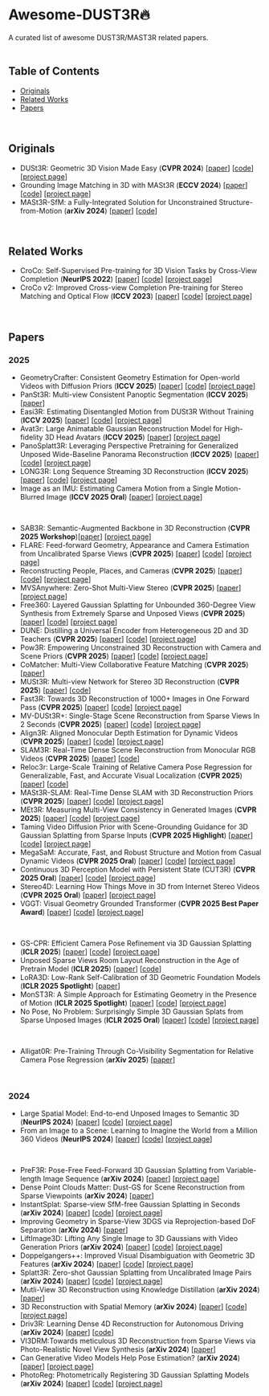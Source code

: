 # Awesome-DUST3R🔥

A curated list of awesome DUST3R/MAST3R related papers.
<br>
<br>

## Table of Contents

- [Originals](#originals)
- [Related Works](#related-works)
- [Papers](#papers)
<br>

## Originals

- DUSt3R: Geometric 3D Vision Made Easy (**CVPR 2024**) [[paper](https://openaccess.thecvf.com/content/CVPR2024/papers/Wang_DUSt3R_Geometric_3D_Vision_Made_Easy_CVPR_2024_paper.pdf)] [[code](https://github.com/naver/dust3r)] [[project page](https://europe.naverlabs.com/research/publications/dust3r-geometric-3d-vision-made-easy/)]
- Grounding Image Matching in 3D with MASt3R (**ECCV 2024**) [[paper](https://arxiv.org/abs/2406.09756)] [[code](https://github.com/naver/mast3r)] [[project page](https://europe.naverlabs.com/blog/mast3r-matching-and-stereo-3d-reconstruction/)]
- MASt3R-SfM: a Fully-Integrated Solution for Unconstrained Structure-from-Motion (**arXiv 2024**) [[paper](https://arxiv.org/abs/2409.19152)] [[code](https://github.com/naver/mast3r)]
<br>

## Related Works

- CroCo: Self-Supervised Pre-training for 3D Vision Tasks by Cross-View Completion (**NeurIPS 2022**) [[paper](https://openreview.net/pdf?id=wZEfHUM5ri)] [[code](https://github.com/naver/croco)] [[project page](https://europe.naverlabs.com/research/publications/croco-self-supervised-pretraining-for-3d-vision-tasks-by-cross-view-completion/)]
- CroCo v2: Improved Cross-view Completion Pre-training for Stereo Matching and Optical Flow (**ICCV 2023**) [[paper](https://openaccess.thecvf.com/content/ICCV2023/papers/Weinzaepfel_CroCo_v2_Improved_Cross-view_Completion_Pre-training_for_Stereo_Matching_and_ICCV_2023_paper.pdf)] [[code](https://github.com/naver/croco)] [[project page](https://europe.naverlabs.com/research/publications/croco-self-supervised-pretraining-for-3d-vision-tasks-by-cross-view-completion/)]
<br>

## Papers
### 2025
- GeometryCrafter: Consistent Geometry Estimation for Open-world Videos with Diffusion Priors (**ICCV 2025**) [[paper](https://arxiv.org/abs/2504.01016)] [[code](https://github.com/TencentARC/GeometryCrafter)] [[project page](https://geometrycrafter.github.io/)]
- PanSt3R: Multi-view Consistent Panoptic Segmentation (**ICCV 2025**) [[paper](https://arxiv.org/abs/2506.21348)]
- Easi3R: Estimating Disentangled Motion from DUSt3R Without Training (**ICCV 2025**) [[paper](https://arxiv.org/abs/2503.24391)] [[code](https://github.com/Inception3D/Easi3R)] [[project page](https://easi3r.github.io/)]
- Avat3r: Large Animatable Gaussian Reconstruction Model for High-fidelity 3D Head Avatars (**ICCV 2025**)
 [[paper](https://arxiv.org/abs/2502.20220)] [[project page](https://tobias-kirschstein.github.io/avat3r/)]
- PanoSplatt3R: Leveraging Perspective Pretraining for Generalized Unposed Wide-Baseline Panorama Reconstruction (**ICCV 2025**) [[paper](https://arxiv.org/abs/2507.21960)] [[code](https://github.com/zhichu99/PanoSplatt3R)] [[project page](https://npucvr.github.io/PanoSplatt3R/)]
- LONG3R: Long Sequence Streaming 3D Reconstruction (**ICCV 2025**) [[paper](https://www.arxiv.org/abs/2507.18255)] [[code](https://github.com/zgchen33/LONG3R/)] [[project page](https://zgchen33.github.io/LONG3R/)]
- Image as an IMU: Estimating Camera Motion from a Single Motion-Blurred Image (**ICCV 2025 Oral**) [[paper](https://arxiv.org/abs/2503.17358)] [[project page](https://jerredchen.github.io/image-as-imu/)]
<br>


- SAB3R: Semantic-Augmented Backbone in 3D Reconstruction (**CVPR 2025 Workshop**)[[paper](https://tianx-ia.github.io/Semantic_Augmented_3D_Foundation_Models.pdf)] [[project page](https://uva-computer-vision-lab.github.io/sab3r/)]
- FLARE: Feed-forward Geometry, Appearance and Camera Estimation from Uncalibrated Sparse Views (**CVPR 2025**) [[paper](https://arxiv.org/abs/2502.12138)] [[code](https://github.com/ant-research/FLARE?tab=readme-ov-file)] [[project page](https://zhanghe3z.github.io/FLARE/)]
- Reconstructing People, Places, and Cameras (**CVPR 2025**) [[paper](https://arxiv.org/abs/2412.17806)] [[code](https://github.com/hongsukchoi/HSfM_RELEASE)] [[project page](https://muelea.github.io/hsfm/)] 
- MVSAnywhere: Zero-Shot Multi-View Stereo (**CVPR 2025**) [[paper](https://arxiv.org/pdf/2503.22430)] [[project page](https://nianticlabs.github.io/mvsanywhere/)]
- Free360: Layered Gaussian Splatting for Unbounded 360-Degree View Synthesis from Extremely Sparse and Unposed Views (**CVPR 2025**) [[paper](https://arxiv.org/abs/2503.24382)] [[code](https://github.com/chobao/Free360)] [[project page](https://zju3dv.github.io/free360/)]
- DUNE: Distilling a Universal Encoder from Heterogeneous 2D and 3D Teachers (**CVPR 2025**) [[paper](https://arxiv.org/abs/2503.14405)] [[code](https://github.com/naver/dune)] [[project page](https://europe.naverlabs.com/research/publications/dune/)]
- Pow3R: Empowering Unconstrained 3D Reconstruction with Camera and Scene Priors (**CVPR 2025**) [[paper](https://arxiv.org/abs/2503.17316)] [[code](https://github.com/naver/pow3r)] [[project page](https://europe.naverlabs.com/research/publications/pow3r-empowering-unconstrained-3d-reconstruction-with-camera-and-scene-priors/)]
- CoMatcher: Multi-View Collaborative Feature Matching (**CVPR 2025**) [[paper](https://arxiv.org/abs/2504.01872)]
- MUSt3R: Multi-view Network for Stereo 3D Reconstruction (**CVPR 2025**) [[paper](https://arxiv.org/abs/2503.01661)] [[code](https://github.com/naver/must3r)]
- Fast3R: Towards 3D Reconstruction of 1000+ Images in One Forward Pass (**CVPR 2025**) [[paper](https://arxiv.org/abs/2501.13928)] [[code](https://github.com/facebookresearch/fast3r)] [[project page](https://fast3r-3d.github.io/)]
- MV-DUSt3R+: Single-Stage Scene Reconstruction from Sparse Views In 2 Seconds (**CVPR 2025**) [[paper](https://arxiv.org/abs/2412.06974)] [[code](https://github.com/facebookresearch/mvdust3r)] [[project page](https://mv-dust3rp.github.io/)]
- Align3R: Aligned Monocular Depth Estimation for Dynamic Videos (**CVPR 2025**) [[paper](https://arxiv.org/abs/2412.03079)] [[code](https://github.com/jiah-cloud/Align3R)] [[project page](https://igl-hkust.github.io/Align3R.github.io/)]
- SLAM3R: Real-Time Dense Scene Reconstruction from Monocular RGB Videos (**CVPR 2025**) [[paper](https://arxiv.org/abs/2412.09401)] [[code](https://github.com/PKU-VCL-3DV/SLAM3R)]
- Reloc3r: Large-Scale Training of Relative Camera Pose Regression for Generalizable, Fast, and Accurate Visual Localization (**CVPR 2025**) [[paper](https://arxiv.org/abs/2412.08376)] [[code](https://github.com/ffrivera0/reloc3r)]
- MASt3R-SLAM: Real-Time Dense SLAM with 3D Reconstruction Priors (**CVPR 2025**) [[paper](https://arxiv.org/abs/2412.12392)] [[code](https://github.com/rmurai0610/MASt3R-SLAM)] [[project page](https://edexheim.github.io/mast3r-slam/)]
- MEt3R: Measuring Multi-View Consistency in Generated Images (**CVPR 2025**) [[paper](https://arxiv.org/abs/2501.06336)] [[code](https://github.com/mohammadasim98/MEt3R)] [[project page](https://geometric-rl.mpi-inf.mpg.de/met3r/)]
- Taming Video Diffusion Prior with Scene-Grounding Guidance for 3D Gaussian Splatting from Sparse Inputs (**CVPR 2025 Highlight**) [[paper](https://arxiv.org/abs/2503.05082)] [[code](https://github.com/zhongyingji/guidedvd-3dgs)] [[project page](https://zhongyingji.github.io/guidevd-3dgs/)]
- MegaSaM: Accurate, Fast, and Robust Structure and Motion from Casual Dynamic Videos (**CVPR 2025 Oral**) [[paper](https://arxiv.org/abs/2412.04463)] [[code](https://github.com/mega-sam/mega-sam)] [[project page](https://mega-sam.github.io/)]
- Continuous 3D Perception Model with Persistent State (CUT3R) (**CVPR 2025 Oral**) [[paper](https://arxiv.org/abs/2501.12387)] [[code](https://github.com/CUT3R/CUT3R)] [[project page](https://cut3r.github.io/)]
- Stereo4D: Learning How Things Move in 3D from Internet Stereo Videos (**CVPR 2025 Oral**) [[paper](https://arxiv.org/abs/2412.09621)] [[project page](https://stereo4d.github.io/)]
- VGGT: Visual Geometry Grounded Transformer (**CVPR 2025 Best Paper Award**) [[paper](https://arxiv.org/abs/2503.11651)] [[code](https://github.com/facebookresearch/vggt)] [[project page](https://vgg-t.github.io/)]
<br>

- GS-CPR: Efficient Camera Pose Refinement via 3D Gaussian Splatting (**ICLR 2025**) [[paper](https://arxiv.org/abs/2408.11085)] [[code](https://github.com/XRIM-Lab/GS-CPR)] [[project page](https://xrim-lab.github.io/GS-CPR/)]
- Unposed Sparse Views Room Layout Reconstruction in the Age of Pretrain Model (**ICLR 2025**) [[paper](https://arxiv.org/abs/2502.16779)] [[code](https://github.com/justacar/Plane-DUSt3R?tab=readme-ov-file)]
- LoRA3D: Low-Rank Self-Calibration of 3D Geometric Foundation Models (**ICLR 2025 Spotlight**) [[paper](https://arxiv.org/abs/2412.07746)]
- MonST3R: A Simple Approach for Estimating Geometry in the Presence of Motion (**ICLR 2025 Spotlight**) [[paper](https://monst3r-project.github.io/files/monst3r_paper.pdf)] [[code](https://github.com/Junyi42/monst3r)] [[project page](https://monst3r-project.github.io/)]
- No Pose, No Problem: Surprisingly Simple 3D Gaussian Splats from Sparse Unposed Images (**ICLR 2025 Oral**) [[paper](https://openreview.net/pdf/0b8fd1ea63f2337885433128fc13b8c47e072e80.pdf)] [[code](https://github.com/cvg/NoPoSplat)] [[project page](https://noposplat.github.io/)]
<br>

- Alligat0R: Pre-Training Through Co-Visibility Segmentation for Relative Camera Pose Regression (**arXiv 2025**) [[paper](https://arxiv.org/abs/2503.07561)]
<br>
  
### 2024

- Large Spatial Model: End-to-end Unposed Images to Semantic 3D (**NeurIPS 2024**) [[paper](https://arxiv.org/abs/2410.18956)] [[code](https://github.com/NVlabs/LSM)] [[project page](https://largespatialmodel.github.io/)]
- From an Image to a Scene: Learning to Imagine the World from a Million 360 Videos (**NeurIPS 2024**) [[paper](https://arxiv.org/abs/2412.07770)] [[code](https://github.com/MattWallingford/360-1M)] [[project page](https://mattwallingford.github.io/ODIN/)]
<br>

- PreF3R: Pose-Free Feed-Forward 3D Gaussian Splatting from Variable-length Image Sequence (**arXiv 2024**) [[paper](https://arxiv.org/abs/2411.16877)] [[project page](https://computationalrobotics.seas.harvard.edu/PreF3R/)]
- Dense Point Clouds Matter: Dust-GS for Scene Reconstruction from Sparse Viewpoints (**arXiv 2024**) [[paper](https://arxiv.org/abs/2409.08613)]
- InstantSplat: Sparse-view SfM-free Gaussian Splatting in Seconds (**arXiv 2024**) [[paper](https://arxiv.org/abs/2403.20309)] [[code](https://github.com/NVlabs/InstantSplat)] [[project page](https://instantsplat.github.io/)]
- Improving Geometry in Sparse-View 3DGS via Reprojection-based DoF Separation (**arXiv 2024**) [[paper](https://arxiv.org/abs/2412.14568)]
- LiftImage3D: Lifting Any Single Image to 3D Gaussians with Video Generation Priors (**arXiv 2024**) [[paper](https://arxiv.org/abs/2412.09597)] [[code](https://github.com/AbrahamYabo/LiftImage3D?tab=readme-ov-file)] [[project page](https://liftimage3d.github.io/)]
- Doppelgangers++: Improved Visual Disambiguation with Geometric 3D Features (**arXiv 2024**) [[paper](https://arxiv.org/abs/2412.05826)] [[code](https://github.com/doppelgangers25/doppelgangers-plusplus)] [[project page](https://doppelgangers25.github.io/doppelgangers_plusplus/)]
- Splatt3R: Zero-shot Gaussian Splatting from Uncalibrated Image Pairs (**arXiv 2024**) [[paper](https://arxiv.org/abs/2408.13912)] [[code](https://github.com/btsmart/splatt3r)] [[project page](https://splatt3r.active.vision/)]
- Mutli-View 3D Reconstruction using Knowledge Distillation (**arXiv 2024**) [[paper](https://arxiv.org/abs/2412.02039)]
- 3D Reconstruction with Spatial Memory (**arXiv 2024**) [[paper](https://arxiv.org/abs/2408.16061)] [[code](https://github.com/HengyiWang/spann3r)] [[project page](https://hengyiwang.github.io/projects/spanner)]
- Driv3R: Learning Dense 4D Reconstruction for Autonomous Driving (**arXiv 2024**) [[paper](https://arxiv.org/abs/2412.06777)] [[code](https://github.com/Barrybarry-Smith/Driv3R)]
- VI3DRM:Towards meticulous 3D Reconstruction from Sparse Views via Photo-Realistic Novel View Synthesis (**arXiv 2024**) [[paper](https://arxiv.org/abs/2409.08207)]
- Can Generative Video Models Help Pose Estimation? (**arXiv 2024**) [[paper](https://arxiv.org/abs/2412.16155)] [[project page](https://inter-pose.github.io/)]
- PhotoReg: Photometrically Registering 3D Gaussian Splatting Models (**arXiv 2024**) [[paper](https://arxiv.org/abs/2410.05044)] [[code](https://github.com/ziweny11/PhotoRegCodes)] [[project page](https://ziweny11.github.io/photoreg/)]
<br>
